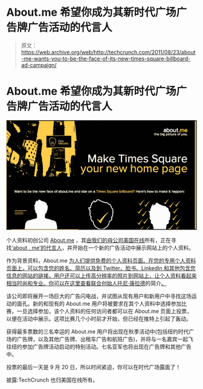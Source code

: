 # About.me 希望你成为其新时代广场广告牌广告活动的代言人 

> 原文：<https://web.archive.org/web/http://techcrunch.com/2011/08/23/about-me-wants-you-to-be-the-face-of-its-new-times-square-billboard-ad-campaign/>

# About.me 希望你成为其新时代广场广告牌广告活动的代言人

![](img/49b42aaffe565ccfdac1637852984f2e.png)

个人资料初创公司 [About.me](https://web.archive.org/web/20230204191059/https://about.me/) ，其[由我们的母公司美国在线](https://web.archive.org/web/20230204191059/https://techcrunch.com/2010/12/20/aol-acquires-personal-profile-startup-about-me/)所有，正在寻找[‘about . me’的代言人](https://web.archive.org/web/20230204191059/http://about.me/inTimesSquare)，并开始在一个新的广告活动中展示网站上的个人资料。

作为背景资料，About.me [为人们提供免费的个人资料页面。在您的专用个人资料页面上，可以包含您的姓名、简历以及到 Twitter、脸书、LinkedIn 和其他包含您信息的网站的链接。用户还可以上传高分辨率的照片到网站上，让个人资料看起来相当时尚和专业。你可以在这里查看联合创始人](https://web.archive.org/web/20230204191059/https://techcrunch.com/2010/12/16/about-me-has-400000-beta-testers-opens-doors-to-all/)[托尼·康拉德](https://web.archive.org/web/20230204191059/http://www.crunchbase.com/person/tony-conrad)的简介[。](https://web.archive.org/web/20230204191059/http://about.me/tonyconrad)

该公司即将展开一场巨大的广告闪电战，并试图从现有用户和新用户中寻找这场运动的面孔。新的和现有的 About.me 用户将被要求在其个人资料中选择参加比赛，一旦选择参加，该个人资料的任何访问者都可以在 About.me 页面上投票，以便在活动中展示。这项比赛几个小时前才开始，但已经在推特上引起了轰动。

获得最多票数的三名幸运的 About.me 用户将出现在秋季活动中(包括纽约时代广场的广告牌，以及其他广告牌、出租车广告和航班广告)，并将与一名嘉宾一起飞往纽约参加广告牌活动启动的特别活动。七名亚军也将出现在广告牌和其他广告中。

投票的最后一天是 9 月 20 日，所以时间紧迫，你可以在时代广场露面了！

披露:TechCrunch 也归美国在线所有。